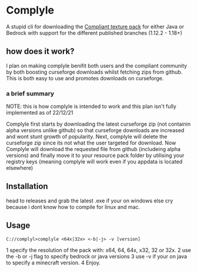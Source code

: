 # Complyle
A stupid cli for downloading the [Compliant texture pack](https://compliantpack.net) for either Java or Bedrock with support for the different published branches (1.12.2 - 1.18+)

## how does it work?
I plan on making complyle benifit both users and the compliant community by both boosting curseforge downloads whilst fetching zips from github. This is both easy to use and promotes downloads on curseforge.

### a brief summary
NOTE: this is how complyle is intended to work and this plan isn't fully implemented as of 22/12/21

Complyle first starts by downloading the latest curseforge zip (not containin alpha versions unlike github) so that curseforge downloads are increased and wont stunt growth of popularity.
Next, complyle will delete the curseforge zip since its not what the user targeted for download.
Now Complyle will download the requested file from github (includeing alpha versions) and finally move it to your resource pack folder by utilising your registry keys (meaning complyle will work even if you appdata is located elsewhere)
## Installation
head to releases and grab the latest .exe if your on windows else cry because i dont know how to compile for linux and mac.

## Usage
```
C://complyl>complyle <64x|32x> <-b|-j> -v [version]
```
1 specify the resolution of the pack with: x64, 64, 64x, x32, 32 or 32x. 
2 use the -b or -j flag to specify bedrock or java versions
3 use -v if your on java to specify a minecraft version.
4 Enjoy.
